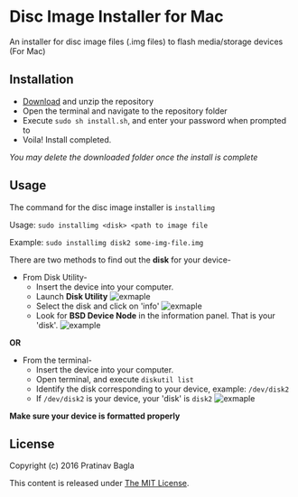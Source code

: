 # Disc Image Installer for Mac
An installer for disc image files (.img files) to flash media/storage devices (For Mac)

## Installation
- [Download](https://github.com/pratinav/disc-image-installer/archive/master.zip) and unzip the repository
- Open the terminal and navigate to the repository folder
- Execute  `sudo sh install.sh`, and enter your password when prompted to
- Voila! Install completed.

*You may delete the downloaded folder once the install is complete*

## Usage
The command for the disc image installer is `installimg`

Usage:  `sudo installimg <disk> <path to image file`

Example:  `sudo installimg disk2 some-img-file.img`

There are two methods to find out the **disk** for your device-
- From Disk Utility-
    - Insert the device into your computer.
    - Launch **Disk Utility**
    ![exmaple](http://i.imgur.com/4xg4WMq.jpg)
    - Select the disk and click on 'info'
    ![exmaple](http://i.imgur.com/rUSOccP.jpg)
    - Look for **BSD Device Node** in the information panel. That is your 'disk'.
    ![example](http://i.imgur.com/niObbg9.jpg)

**OR**

- From the terminal-
    - Insert the device into your computer.
    - Open terminal, and execute  `diskutil list`
    - Identify the disk corresponding to your device, example: `/dev/disk2`
    - If `/dev/disk2` is your device, your 'disk' is `disk2`
    ![exmaple](http://i.imgur.com/T1QbWAf.jpg)

**Make sure your device is formatted properly**

## License
Copyright (c) 2016 Pratinav Bagla

This content is released under [The MIT License](https://github.com/pratinav/disc-image-installer/blob/master/LICENSE.txt).